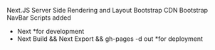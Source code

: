 Next.JS Server Side Rendering and Layout
Bootstrap CDN
Bootstrap NavBar
Scripts added

- Next \*for development
- Next Build && Next Export && gh-pages -d out \*for deployment
